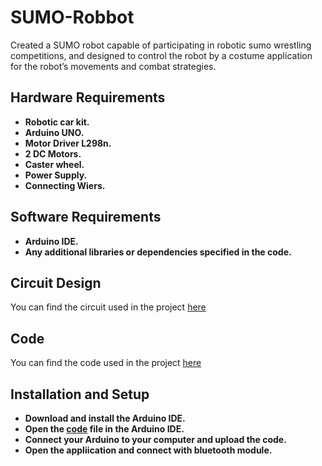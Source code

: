 # SUMO-Robbot

Created a SUMO robot capable of participating in robotic sumo wrestling competitions, and 
designed to control the robot by a costume application for the robot’s movements and combat 
strategies.

## Hardware Requirements

-  **Robotic car kit.**
-  **Arduino UNO.**
-  **Motor Driver L298n.**
-  **2 DC Motors.**
-  **Caster wheel.**
-  **Power Supply.**
-  **Connecting Wiers.**

## Software Requirements

-  **Arduino IDE.**
-  **Any additional libraries or dependencies specified in the code.**

## Circuit Design

You can find the circuit used in the project [here](https://github.com/ayshashaban/SUMO-Robot/blob/main/circuit%20diagram%20SUMO.png)

## Code

You can find the code used in the project [here](https://github.com/ayshashaban/SUMO-Robot/blob/main/code.pm)

## Installation and Setup

-  **Download and install the Arduino IDE.**
-  **Open the [code](https://github.com/ayshashaban/SUMO-Robot/blob/main/code.pm) file in the Arduino IDE.**
-  **Connect your Arduino to your computer and upload the code.**
-  **Open the appliication and connect with bluetooth module.**
